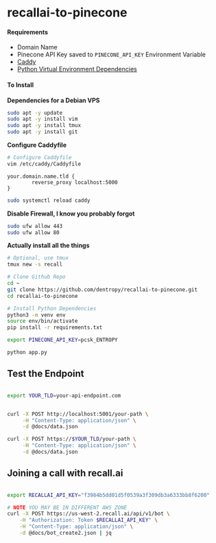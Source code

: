 # recallai-to-pinecone

#### Requirements

* Domain Name
* Pinecone API Key saved to `PINECONE_API_KEY` Environment Variable
* [Caddy](https://caddyserver.com/docs/install#debian-ubuntu-raspbian)
* [Python Virtual Environment Dependencies](https://mememaps.net/f56d0381-aed6-47cf-937f-07cc97dc51ad/)

#### To Install

**Dependencies for a Debian VPS**

``` bash
sudo apt -y update
sudo apt -y install vim
sudo apt -y install tmux
sudo apt -y install git
```


**Configure Caddyfile**
``` bash
# Configure Caddyfile
vim /etc/caddy/Caddyfile
```

``` Caddyfile
your.domain.name.tld {
        reverse_proxy localhost:5000
}
```

``` bash
sudo systemctl reload caddy
```

**Disable Firewall, I know you probably forgot**
``` bash
sudo ufw allow 443
sudo ufw allow 80
```

**Actually install all the things**
``` bash
# Optional, use tmux
tmux new -s recall

# Clone Github Repo
cd ~
git clone https://github.com/dentropy/recallai-to-pinecone.git
cd recallai-to-pinecone

# Install Python Dependencies
python3 -m venv env
source env/bin/activate
pip install -r requirements.txt

export PINECONE_API_KEY=pcsk_ENTROPY

python app.py

```

## Test the Endpoint

``` bash

export YOUR_TLD=your-api-endpoint.com


curl -X POST http://localhost:5001/your-path \
     -H "Content-Type: application/json" \
     -d @docs/data.json

curl -X POST https://$YOUR_TLD/your-path \
     -H "Content-Type: application/json" \
     -d @docs/data.json

```

## Joining a call with recall.ai

``` bash

export RECALLAI_API_KEY="f3984b5dd01d5f0539a3f309db3a6333bb8f6200"

# NOTE YOU MAY BE IN DIFFERENT AWS ZONE
curl -X POST https://us-west-2.recall.ai/api/v1/bot \
    -H "Authorization: Token $RECALLAI_API_KEY" \
    -H "Content-Type: application/json" \
    -d @docs/bot_create2.json | jq

```